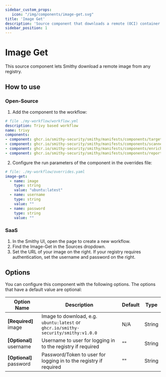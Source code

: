```yaml
---
sidebar_custom_props:
   icon: "/img/components/image-get.svg"
title: 'Image Get'
description: 'Source component that downloads a remote (OCI) container image for scanning'
sidebar_position: 1
---
```


# Image Get

This source component lets Smithy download a remote image from any registry.

## How to use

### Open-Source

1. Add the component to the workflow:

```yaml
# file ./my-workflow/workflow.yml
description: Trivy based workflow
name: trivy
components:
- component: ghcr.io/smithy-security/smithy/manifests/components/targets/image-get:v1.1.16
- component: ghcr.io/smithy-security/smithy/manifests/components/scanners/trivy:v1.2.4
- component: ghcr.io/smithy-security/smithy/manifests/components/enrichers/custom-annotation:v0.1.2
- component: ghcr.io/smithy-security/smithy/manifests/components/reporters/json-logger:v1.0.2

```

2. Configure the run parameters of the component in the overrides file:

```yaml
# file: ./my-workflow/overrides.yaml
image-get:
  - name: image
    type: string
    value: "ubuntu:latest"
  - name: username
    type: string
    value: ""
  - name: password
    type: string
    value: ""
```

### SaaS

1. In the Smithy UI, open the page to create a new workflow.
2. Find the Image-Get in the Sources dropdown.
3. Set the URL of your image on the right. If your registry requires
   authentication, set the username and password on the right.

## Options

You can configure this component with the following options. The options that
have a default value are optional:

| Option Name              | Description                                                                        | Default | Type   |
|--------------------------|------------------------------------------------------------------------------------|---------|--------|
| **\[Required]** image    | Image to download, e.g. `ubuntu:latest` or `ghcr.io/smithy-security/smithy:v1.0.0` | N/A     | String |
| **\[Optional]** username | Username to user for logging in to the registry if required                        | ""      | String |
| **\[Optional]** password | Password/Token to user for logging in to the registry if required                  | ""      | String |
